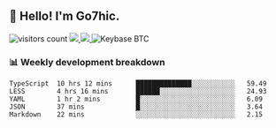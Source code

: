 ## 👋 Hello! I'm Go7hic.

 ![visitors count](https://visitors-by-url-pls-dont-use-this-in-your-repo.vercel.app/Go7hic-github-readme)
 <a href="https://twitter.com/Go7hic">
    <img src="https://img.shields.io/badge/-@Go7hic-1ca0f1?style=flat-square&labelColor=1ca0f1&logo=twitter&logoColor=white&link=https://twitter.com/Go7hic">
   <a/>
   <a href="mailto:gtfx0209@gmail.com">
    <img src="https://img.shields.io/badge/-gtfx0209@gmail.com-c14438?style=flat-square&logo=Gmail&logoColor=white&link=mailto:gtfx0209@gmail.com">
   <a/>
    ![Keybase BTC](https://img.shields.io/keybase/btc/Go7hic)
 <!--
🔭 I’m currently working
🌱 I’m currently learning
💬 Ask me about 
📫 How to reach me: 
⚡ Fun fact: 
-->
 <!--
![My Github Stats](https://github-readme-stats.vercel.app/api?username=Go7hic&show_icons=true&count_private=true)

-->

### 📊 Weekly development breakdown
<!--START_SECTION:waka-->
```text
TypeScript  10 hrs 12 mins      ██████████████░░░░░░░░░░░   59.49 
LESS        4 hrs 16 mins       ██████░░░░░░░░░░░░░░░░░░░   24.93 
YAML        1 hr 2 mins         █░░░░░░░░░░░░░░░░░░░░░░░░   6.09 
JSON        37 mins             █░░░░░░░░░░░░░░░░░░░░░░░░   3.64 
Markdown    22 mins             ░░░░░░░░░░░░░░░░░░░░░░░░░   2.15
```
<!--END_SECTION:waka-->

